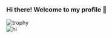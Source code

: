 ### Hi there! Welcome to my profile 👋

<!--
**user-cube/user-cube** is a ✨ _special_ ✨ repository because its `README.md` (this file) appears on your GitHub profile.

Here are some ideas to get you started:

- 🔭 I’m currently working on ...
- 🌱 I’m currently learning ...
- 👯 I’m looking to collaborate on ...
- 🤔 I’m looking for help with ...
- 💬 Ask me about ...
- 📫 How to reach me: ...
- 😄 Pronouns: ...
- ⚡ Fun fact: ...
-->

![trophy](https://github-profile-trophy.vercel.app/?username=user-cube&theme=monokai&no-frame=true&column=4)
<br>
![hi](https://github-readme-stats.vercel.app/api/top-langs/?username=user-cube&layout=compact&theme=monokau&no-frame=true)

